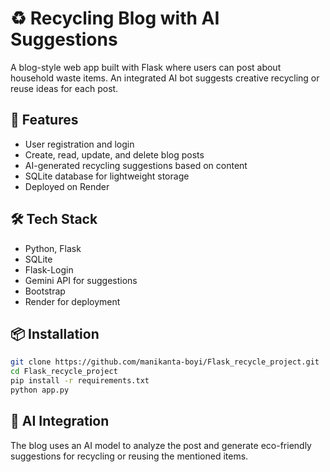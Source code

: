 # ♻️ Recycling Blog with AI Suggestions

A blog-style web app built with Flask where users can post about household waste items. An integrated AI bot suggests creative recycling or reuse ideas for each post.

## 🚀 Features
- User registration and login
- Create, read, update, and delete blog posts
- AI-generated recycling suggestions based on content
- SQLite database for lightweight storage
- Deployed on Render

## 🛠️ Tech Stack
- Python, Flask
- SQLite
- Flask-Login
- Gemini API for suggestions
- Bootstrap
- Render for deployment

## 📦 Installation
```bash
git clone https://github.com/manikanta-boyi/Flask_recycle_project.git
cd Flask_recycle_project
pip install -r requirements.txt
python app.py
```

## 🧠 AI Integration
The blog uses an AI model to analyze the post and generate eco-friendly suggestions for recycling or reusing the mentioned items.


